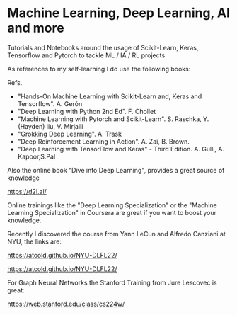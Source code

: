 # Machine Learning, Deep Learning, AI and more

Tutorials and Notebooks around the usage of Scikit-Learn, Keras, Tensorflow and Pytorch to tackle ML / IA / RL projects

As references to my self-learning I do use the following books:

Refs. 
- "Hands-On Machine Learning with Scikit-Learn and, Keras and Tensorflow". A. Gerón
- "Deep Learning with Python 2nd Ed". F. Chollet
- "Machine Learning with Pytorch and Scikit-Learn". S. Raschka, Y. (Hayden) liu, V. Mirjaili
- "Grokking Deep Learning". A. Trask
- "Deep Reinforcement Learning in Action". A. Zai, B. Brown.
- "Deep Learning with TensorFlow and Keras" - Third Edition. A. Gulli, A. Kapoor,S.Pal

Also the online book "Dive into Deep Learning", provides a great source of knowledge

https://d2l.ai/

Online trainings like the "Deep Learning Specialization" or the "Machine Learning Specialization" in Coursera are great if you want to boost your knowledge.

Recently I discovered the course from Yann LeCun and Alfredo Canziani at NYU, the links are:

<url> https://atcold.github.io/NYU-DLFL22/ <url>
  
<url> https://atcold.github.io/NYU-DLFL22/ <url>

For Graph Neural Networks the Stanford Training from Jure Lescovec is great:
  
https://web.stanford.edu/class/cs224w/

